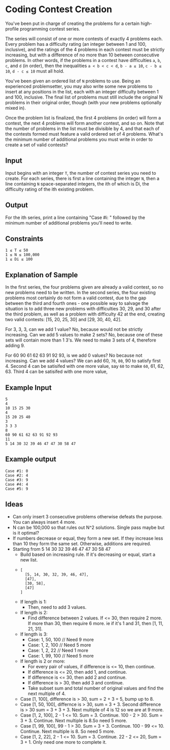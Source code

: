 Coding Contest Creation
===

You've been put in charge of creating the problems for a certain high-profile programming contest series.

The series will consist of one or more contests of exactly 4 problems each. Every problem has a difficulty rating (an integer between 1 and 100, inclusive), and the ratings of the 4 problems in each contest must be strictly increasing, but with a difference of no more than 10 between consecutive problems. In other words, if the problems in a contest have difficulties `a`, `b`, `c`, and `d` (in order), then the inequalities `a < b < c < d`, `b - a ≤ 10`, `c - b ≤ 10`, `d - c ≤ 10` must all hold.

You've been given an ordered list of `N` problems to use. Being an experienced problemsetter, you may also write some new problems to insert at any positions in the list, each with an integer difficulty between 1 and 100, inclusive. The final list of problems must still include the original N problems in their original order, though (with your new problems optionally mixed in).

Once the problem list is finalized, the first 4 problems (in order) will form a contest, the next 4 problems will form another contest, and so on. Note that the number of problems in the list must be divisible by 4, and that each of the contests formed must feature a valid ordered set of 4 problems. What's the minimum number of additional problems you must write in order to create a set of valid contests?



Input
---
Input begins with an integer `T`, the number of contest series you need to create. For each series, there is first a line containing the integer `N`, then a line containing `N` space-separated integers, the ith of which is Di, the difficulty rating of the ith existing problem.

Output
---
For the ith series, print a line containing "Case #i: " followed by the minimum number of additional problems you'll need to write.

Constraints
---
```
1 ≤ T ≤ 50 
1 ≤ N ≤ 100,000 
1 ≤ Di ≤ 100 
```

Explanation of Sample
---
In the first series, the four problems given are already a valid contest, so no new problems need to be written. In the second series, the four existing problems most certainly do not form a valid contest, due to the gap between the third and fourth ones - one possible way to salvage the situation is to add three new problems with difficulties 30, 29, and 30 after the third problem, as well as a problem with difficulty 42 at the end, creating two valid contests: [15, 20, 25, 30] and [29, 30, 40, 42].

For 3, 3, 3, can we add 1 value? No, because would not be strictly increasing. Can we add 5 values to make 2 sets? No, because one of these sets will contain more than 1 3's. We need to make 3 sets of 4, therefore adding 9.

For 60 90 61 62 63 91 92 93, is we add 0 values? No because not increasing. Can we add 4 values? We can add 60, `70`, `80`, 90 to satisfy first 4. Second 4 can be satisifed with one more value, say `60` to make `60`, 61, 62, 63. Third 4 can be satisifed with one more value, 

Example Input
---
```
5
4
10 15 25 30
4
15 20 25 40
3
3 3 3
8
60 90 61 62 63 91 92 93
11
5 14 30 32 39 46 47 47 30 58 47
```

Example output
---
```
Case #1: 0
Case #2: 4
Case #3: 9
Case #4: 4
Case #5: 9
```

Ideas
---

- Can only insert 3 consecutive problems otherwise defeats the purpose. You can always insert 4 more.
- N can be 100,000 so that rules out N^2 solutions. Single pass maybe but is it optimal?
- If numbers decrease or equal, they form a new set. If they increase less than 10 they form the same set. Otherwise, additions are required.
- Starting from 5 14 30 32 39 46 47 47 30 58 47
    - Build based on increasing rule. If it's decreasing or equal, start a new list.
    - ```
      [
        [5, 14, 30, 32, 39, 46, 47],
        [47],
        [30, 58],
        [47]
      ]
    - If length is 1:
        + Then, need to add 3 values.
    - If length is 2:
        + Find difference between 2 values. If <= 30, then require 2 more. If more than 30, then require 6 more. ie if it's 1 and 31, then [1, 11, 21, 31].
    - If length is 3:
        + Case: 1, 50, 100 // Need 9 more
        + Case: 1, 2, 100 // Need 5 more
        + Case: 1, 2, 22 // Need 1 more
        + Case: 1, 99, 100 // Need 5 more
    - If length is 2 or more:
        + For every pair of values, if difference is <= 10, then continue.
        + If difference is <= 20, then add 1, and continue.
        + If difference is <= 30, then add 2 and continue.
        + If difference is > 30, then add 3 and continue.
        + Take subset sum and total number of original values and find the next multiple of 4.
    - Case [1, 100], difference is > 30, sum = 2 + 3 = 5, bump up to 8.
    - Case [1, 50, 100], differnce is > 30, sum = 3 + 3. Second difference is > 30 sum = 3 + 3 + 3. Next multiple of 4 is 12 so we are at 9 more.
    - Case [1, 2, 100], 2 - 1 <= 10. Sum = 3. Continue. 100 - 2 > 30. Sum = 3 + 3. Continue. Next multiple is 8.So need 5 more.
    - Case [1, 99, 100], 99 - 1 > 30. Sum = 3 + 3. Continue. 100 - 99 <= 10. Continue. Next multiple is 8. So need 5 more.
    - Case [1, 2, 22], 2 - 1 <= 10. Sum = 3. Continue. 22 - 2 <= 20, Sum = 3 + 1. Only need one more to complete it.

